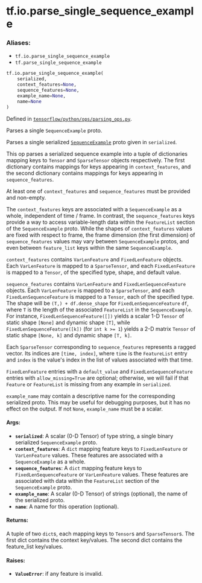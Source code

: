 <div itemscope itemtype="http://developers.google.com/ReferenceObject">
<meta itemprop="name" content="tf.io.parse_single_sequence_example" />
<meta itemprop="path" content="Stable" />
</div>

# tf.io.parse_single_sequence_example

### Aliases:

* `tf.io.parse_single_sequence_example`
* `tf.parse_single_sequence_example`

``` python
tf.io.parse_single_sequence_example(
    serialized,
    context_features=None,
    sequence_features=None,
    example_name=None,
    name=None
)
```



Defined in [`tensorflow/python/ops/parsing_ops.py`](/code/stable/tensorflow/python/ops/parsing_ops.py).

Parses a single `SequenceExample` proto.

Parses a single serialized [`SequenceExample`](https://www.tensorflow.org/code/tensorflow/core/example/example.proto)
proto given in `serialized`.

This op parses a serialized sequence example into a tuple of dictionaries
mapping keys to `Tensor` and `SparseTensor` objects respectively.
The first dictionary contains mappings for keys appearing in
`context_features`, and the second dictionary contains mappings for keys
appearing in `sequence_features`.

At least one of `context_features` and `sequence_features` must be provided
and non-empty.

The `context_features` keys are associated with a `SequenceExample` as a
whole, independent of time / frame.  In contrast, the `sequence_features` keys
provide a way to access variable-length data within the `FeatureList` section
of the `SequenceExample` proto.  While the shapes of `context_features` values
are fixed with respect to frame, the frame dimension (the first dimension)
of `sequence_features` values may vary between `SequenceExample` protos,
and even between `feature_list` keys within the same `SequenceExample`.

`context_features` contains `VarLenFeature` and `FixedLenFeature` objects.
Each `VarLenFeature` is mapped to a `SparseTensor`, and each `FixedLenFeature`
is mapped to a `Tensor`, of the specified type, shape, and default value.

`sequence_features` contains `VarLenFeature` and `FixedLenSequenceFeature`
objects. Each `VarLenFeature` is mapped to a `SparseTensor`, and each
`FixedLenSequenceFeature` is mapped to a `Tensor`, each of the specified type.
The shape will be `(T,) + df.dense_shape` for `FixedLenSequenceFeature` `df`, where
`T` is the length of the associated `FeatureList` in the `SequenceExample`.
For instance, `FixedLenSequenceFeature([])` yields a scalar 1-D `Tensor` of
static shape `[None]` and dynamic shape `[T]`, while
`FixedLenSequenceFeature([k])` (for `int k >= 1`) yields a 2-D matrix `Tensor`
of static shape `[None, k]` and dynamic shape `[T, k]`.

Each `SparseTensor` corresponding to `sequence_features` represents a ragged
vector.  Its indices are `[time, index]`, where `time` is the `FeatureList`
entry and `index` is the value's index in the list of values associated with
that time.

`FixedLenFeature` entries with a `default_value` and `FixedLenSequenceFeature`
entries with `allow_missing=True` are optional; otherwise, we will fail if
that `Feature` or `FeatureList` is missing from any example in `serialized`.

`example_name` may contain a descriptive name for the corresponding serialized
proto. This may be useful for debugging purposes, but it has no effect on the
output. If not `None`, `example_name` must be a scalar.

#### Args:

* <b>`serialized`</b>: A scalar (0-D Tensor) of type string, a single binary
    serialized `SequenceExample` proto.
* <b>`context_features`</b>: A `dict` mapping feature keys to `FixedLenFeature` or
    `VarLenFeature` values. These features are associated with a
    `SequenceExample` as a whole.
* <b>`sequence_features`</b>: A `dict` mapping feature keys to
    `FixedLenSequenceFeature` or `VarLenFeature` values. These features are
    associated with data within the `FeatureList` section of the
    `SequenceExample` proto.
* <b>`example_name`</b>: A scalar (0-D Tensor) of strings (optional), the name of
    the serialized proto.
* <b>`name`</b>: A name for this operation (optional).


#### Returns:

A tuple of two `dict`s, each mapping keys to `Tensor`s and `SparseTensor`s.
The first dict contains the context key/values.
The second dict contains the feature_list key/values.


#### Raises:

* <b>`ValueError`</b>: if any feature is invalid.